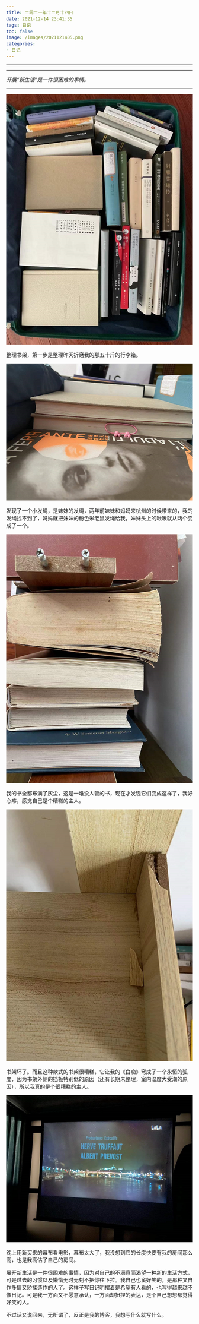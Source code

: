 ```yaml
---
title: 二零二一年十二月十四日
date: 2021-12-14 23:41:35
tags: 日记
toc: false
image: /images/2021121405.png
categories:
- 日记
---
```




------

------

*开展“新生活”是一件很困难的事情。*

------

![](/images/2021121401.png)

整理书架，第一步是整理昨天折磨我的那五十斤的行李箱。

![](/images/2021121402.png)

发现了一个小发绳，是妹妹的发绳，两年前妹妹和妈妈来杭州的时候带来的，我的发绳找不到了，妈妈就把妹妹的粉色米老鼠发绳给我，妹妹头上的啾啾就从两个变成了一个。

![](/images/2021121403.png)

我的书全都布满了灰尘，这是一堆没人管的书，现在才发现它们变成这样了，我好心疼，感觉自己是个糟糕的主人。

![](/images/2021121404.png)

书架坏了。而且这种款式的书架很糟糕，它让我的《白痴》弯成了一个永恒的弧度，因为书架外侧的挡板特别低的原因（还有长期未整理，室内湿度大受潮的原因），所以我真的是个很糟糕的主人。

![](/images/2021121405.png)

晚上用新买来的幕布看电影，幕布太大了，我没想到它的长度快要有我的房间那么高，也是我高估了自己的房间。



展开新生活是一件很困难的事情，因为对自己的不满意而渴望一种新的生活方式，可是过去的习惯以及懒惰无时无刻不把你往下拉。我自己也蛮好笑的，是那种又自作多情又矫揉造作的人了。这样子写日记明摆着是希望有人看的，也写得越来越不像日记。可是我一方面又不愿意承认，一方面却扭捏的表达，是个自己想想都觉得好笑的人。

不过话又说回来，无所谓了，反正是我的博客，我想写什么就写什么。

